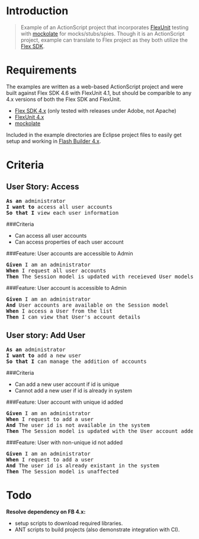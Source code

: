 Introduction
===
> Example of an ActionScript project that incorporates [FlexUnit](https://github.com/flexunit/flexunit) testing with [mockolate](https://github.com/drewbourne/mockolate) for mocks/stubs/spies. Though it is an ActionScript project, example can translate to Flex project as they both utilize the [Flex SDK](http://sourceforge.net/adobe/flexsdk/wiki/Download%20Flex%204.6/).

Requirements
===
The examples are written as a web-based ActionScript project and were built against Flex SDK 4.6 with FlexUnit 4.1, but should be comparible to any 4.x versions of both the Flex SDK and FlexUnit.

* [Flex SDK 4.x](http://sourceforge.net/adobe/flexsdk/wiki/Download%20Flex%204.6/) (only tested with releases under Adobe, not Apache)
* [FlexUnit 4.x](https://github.com/flexunit/flexunit)
* [mockolate](https://github.com/drewbourne/mockolate)

Included in the example directories are Eclipse project files to easily get setup and working in [Flash Builder 4.x](http://www.adobe.com/products/flash-builder.html).

Criteria
===

User Story: Access
---
<pre>
<b>As an</b> administrator
<b>I want to</b> access all user accounts
<b>So that I</b> view each user information
</pre>

###Criteria

* Can access all user accounts
* Can access properties of each user account

###Feature: User accounts are accessible to Admin
<pre>
<b>Given</b> I am an administrator
<b>When</b> I request all user accounts
<b>Then</b> The Session model is updated with receieved User models
</pre>

###Feature: User account is accessible to Admin
<pre>
<b>Given</b> I am an administrator
<b>And</b> User accounts are available on the Session model
<b>When</b> I access a User from the list
<b>Then</b> I can view that User's account details
</pre>

User story: Add User
---
<pre>
<b>As an</b> administrator
<b>I want to</b> add a new user
<b>So that I</b> can manage the addition of accounts
</pre>

###Criteria

* Can add a new user account if id is unique
* Cannot add a new user if id is already in system


###Feature: User account with unique id added
<pre>
<b>Given</b> I am an administrator
<b>When</b> I request to add a user
<b>And</b> The user id is not available in the system
<b>Then</b> The Session model is updated with the User account added
</pre>

###Feature: User with non-unique id not added
<pre>
<b>Given</b> I am an administrator
<b>When</b> I request to add a user
<b>And</b> The user id is already existant in the system
<b>Then</b> The Session model is unaffected
</pre>

Todo
===
**Resolve dependency on FB 4.x:**

* setup scripts to download required libraries.
* ANT scripts to build projects (also demonstrate integration with CI).




